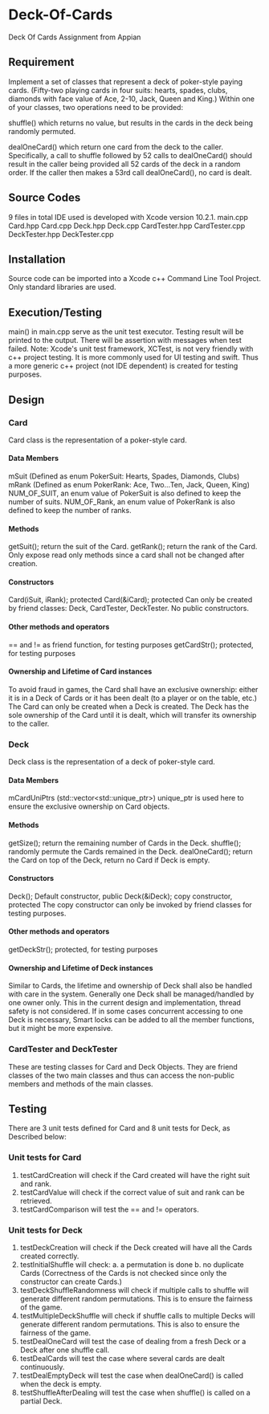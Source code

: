 # Deck-Of-Cards
Deck Of Cards Assignment from Appian

## Requirement
 Implement a set of classes that represent a deck of poker-style paying cards.
 (Fifty-two playing cards in four suits: hearts, spades, clubs, diamonds with
 face value of Ace, 2-10, Jack, Queen and King.) Within one of your classes, two operations need to be provided:

 shuffle() which returns no value, but results in the cards in the deck being randomly permuted.

 dealOneCard() which return one card from the deck to the caller. Specifically, a call to shuffle followed by 52 calls to dealOneCard() should result in the caller being provided all 52 cards of the deck in a random order. If the caller then makes a 53rd call dealOneCard(), no card is dealt.

## Source Codes
 9 files in total
 IDE used is developed with Xcode version 10.2.1.
 main.cpp
 Card.hpp
 Card.cpp
 Deck.hpp
 Deck.cpp
 CardTester.hpp
 CardTester.cpp
 DeckTester.hpp
 DeckTester.cpp

## Installation
 Source code can be imported into a Xcode c++ Command Line Tool Project.
 Only standard libraries are used.

## Execution/Testing
 main() in main.cpp serve as the unit test executor.
 Testing result will be printed to the output.
 There will be assertion with messages when test failed.
 Note: Xcode's unit test framework, XCTest, is not very friendly with c++ project testing. It is more commonly used for UI testing and swift. Thus a more generic c++ project (not IDE dependent) is created for testing purposes.

## Design

### Card
 Card class is the representation of a poker-style card.
#### Data Members
 mSuit (Defined as enum PokerSuit: Hearts, Spades, Diamonds, Clubs)
 mRank (Defined as enum PokerRank: Ace, Two...Ten, Jack, Queen, King)
 NUM_OF_SUIT, an enum value of PokerSuit is also defined to keep the number of suits.
 NUM_OF_Rank, an enum value of PokerRank is also defined to keep the number of ranks.
#### Methods
 getSuit(); return the suit of the Card.
 getRank(); return the rank of the Card.
 Only expose read only methods since a card shall not be changed after creation.
#### Constructors
 Card(iSuit, iRank); protected
 Card(&iCard); protected
 Can only be created by friend classes: Deck, CardTester, DeckTester. No public constructors.
#### Other methods and operators
 == and != as friend function, for testing purposes
 getCardStr(); protected, for testing purposes
#### Ownership and Lifetime of Card instances
 To avoid fraud in games, the Card shall have an exclusive ownership: either it is in a Deck of Cards or it has been dealt (to a player or on the table, etc.) The Card can only be created when a Deck is created. The Deck has the sole ownership of the Card until it is dealt, which will transfer its ownership to the caller.

### Deck
 Deck class is the representation of a deck of poker-style card.
#### Data Members
 mCardUniPtrs (std::vector<std::unique_ptr<Card>>)
 unique_ptr is used here to ensure the exclusive ownership on Card objects.
#### Methods
 getSize(); return the remaining number of Cards in the Deck.
 shuffle(); randomly permute the Cards remained in the Deck.
 dealOneCard(); return the Card on top of the Deck, return no Card if Deck is empty.
#### Constructors
 Deck(); Default constructor, public
 Deck(&iDeck); copy constructor, protected
 The copy constructor can only be invoked by friend classes for testing purposes.
#### Other methods and operators
 getDeckStr(); protected, for testing purposes
#### Ownership and Lifetime of Deck instances
 Similar to Cards, the lifetime and ownership of Deck shall also be handled with care in the system. Generally one Deck shall be managed/handled by one owner only. This in the current design and implementation, thread safety is not considered. If in some cases concurrent accessing to one Deck is necessary, Smart locks can be added to all the member functions, but it might be more expensive.

### CardTester and DeckTester
 These are testing classes for Card and Deck Objects. They are friend classes of the two main classes and thus can access the non-public members and methods of the main classes.

## Testing
 There are 3 unit tests defined for Card and 8 unit tests for Deck, as Described below:

### Unit tests for Card
 1. testCardCreation will check if the Card created will have the right suit and rank.
 2. testCardValue will check if the correct value of suit and rank can be retrieved.
 3. testCardComparison will test the == and != operators.

### Unit tests for Deck
 1. testDeckCreation will check if the Deck created will have all the Cards created correctly.
 2. testInitialShuffle will check:
    a. a permutation is done
    b. no duplicate Cards
 (Correctness of the Cards is not checked since only the constructor can create Cards.)
 3. testDeckShuffleRandomness will check if multiple calls to shuffle will generate different random permutations. This is to ensure the fairness of the game.
 4. testMultipleDeckShuffle will check if shuffle calls to multiple Decks will generate different random permutations. This is also to ensure the fairness of the game.
 5. testDealOneCard will test the case of dealing from a fresh Deck or a Deck after one shuffle call.
 6. testDealCards will test the case where several cards are dealt continuously.
 7. testDealEmptyDeck will test the case when dealOneCard() is called when the deck is empty.
 8. testShuffleAfterDealing will test the case when shuffle() is called on a partial Deck.
